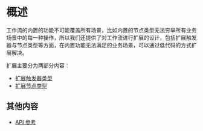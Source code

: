 # 概述

工作流的内置的功能不可能覆盖所有场景，比如内置的节点类型无法穷举所有业务场景中的每一种操作，所以我们还提供了对工作流进行扩展的设计，包括扩展触发器与节点类型等方面，在内置功能无法满足的业务场景，可以通过低代码的方式扩展解决。

扩展主要分为两部分内容：

- [扩展触发器类型](./trigger.md)
- [扩展节点类型](./instruction.md)

## 其他内容

- [API 参考](./api.md)
